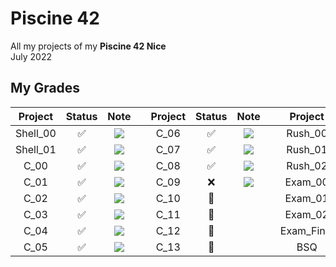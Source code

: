 # Piscine 42
All my projects of my **Piscine 42 Nice** <br />
July 2022

## My Grades
| **Project** |     **Status**     |              **Note**              |   | **Project** |     **Status**     |              **Note**              |   | **Project** |     **Status**     |              **Note**             |
|:-----------:|:------------------:|:----------------------------------:|:-:|:-----------:|:------------------:|:----------------------------------:|:-:|:-----------:|:------------------:|:---------------------------------:|
| Shell_00    | :white_check_mark: |  ![](https://geps.dev/progress/70) |   | C_06        | :white_check_mark: | ![](https://geps.dev/progress/100) |   | Rush_00     |         :x:        |  ![](https://geps.dev/progress/0) |
| Shell_01    | :white_check_mark: |  ![](https://geps.dev/progress/70) |   | C_07        | :white_check_mark: |  ![](https://geps.dev/progress/60) |   | Rush_01     |         :x:        |  ![](https://geps.dev/progress/0) |
| C_00        | :white_check_mark: |  ![](https://geps.dev/progress/65) |   | C_08        | :white_check_mark: |  ![](https://geps.dev/progress/70) |   | Rush_02     |         :x:        | ![](https://geps.dev/progress/36) |
| C_01        | :white_check_mark: | ![](https://geps.dev/progress/100) |   | C_09        |         :x:        |  ![](https://geps.dev/progress/0)  |   | Exam_00     | :white_check_mark: | ![](https://geps.dev/progress/64) |
| C_02        | :white_check_mark: |  ![](https://geps.dev/progress/75) |   | C_10        |   :no_entry_sign:  |                                    |   | Exam_01     | :white_check_mark: | ![](https://geps.dev/progress/64) |
| C_03        | :white_check_mark: |  ![](https://geps.dev/progress/50) |   | C_11        |   :no_entry_sign:  |                                    |   | Exam_02     | :white_check_mark: | ![](https://geps.dev/progress/42) |
| C_04        | :white_check_mark: |  ![](https://geps.dev/progress/70) |   | C_12        |   :no_entry_sign:  |                                    |   | Exam_Final  | :white_check_mark: | ![](https://geps.dev/progress/66) |
| C_05        | :white_check_mark: |  ![](https://geps.dev/progress/60) |   | C_13        |   :no_entry_sign:  |                                    |   | BSQ         |         :x:        |  ![](https://geps.dev/progress/0) |
